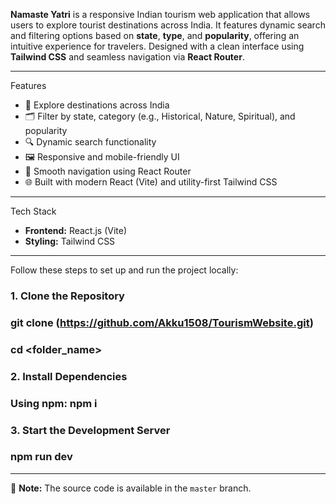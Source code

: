 

**Namaste Yatri** is a responsive Indian tourism web application that allows users to explore tourist destinations across India. It features dynamic search and filtering options based on **state**, **type**, and **popularity**, offering an intuitive experience for travelers. Designed with a clean interface using **Tailwind CSS** and seamless navigation via **React Router**.

---

Features

- 📍 Explore destinations across India
- 🗂️ Filter by state, category (e.g., Historical, Nature, Spiritual), and popularity
- 🔍 Dynamic search functionality
- 🖼 Responsive and mobile-friendly UI
- 🔄 Smooth navigation using React Router
- 🌐 Built with modern React (Vite) and utility-first Tailwind CSS

---

Tech Stack

- **Frontend:** React.js (Vite)
- **Styling:** Tailwind CSS

---

Follow these steps to set up and run the project locally:

### 1. Clone the Repository
### git clone (https://github.com/Akku1508/TourismWebsite.git)
### cd <folder_name>

### 2. Install Dependencies
### Using npm: npm i

### 3. Start the Development Server
### npm run dev

---
📌 **Note:** The source code is available in the `master` branch.

